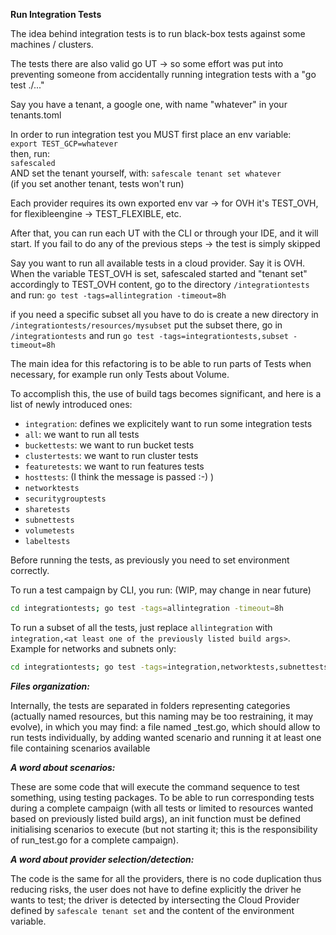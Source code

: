 __Run Integration Tests__

The idea behind integration tests is to run black-box tests against some machines / clusters.

The tests there are also valid go UT -> so some effort was put into preventing someone from accidentally running integration tests with a "go test ./..."

Say you have a tenant, a google one, with name "whatever" in your tenants.toml

In order to run integration test you MUST first place an env variable:<br/>
```export TEST_GCP=whatever```
<br/>then, run:<br/>
```safescaled```
<br/>AND set the tenant yourself, with:
```safescale tenant set whatever```
<br/>(if you set another tenant, tests won't run)

Each provider requires its own exported env var -> for OVH it's TEST_OVH, for flexibleengine -> TEST_FLEXIBLE, etc.

After that, you can run each UT with the CLI or through your IDE, and it will start.
If you fail to do any of the previous steps -> the test is simply skipped

Say you want to run all available tests in a cloud provider.
Say it is OVH.
When the variable TEST_OVH is set, safescaled started and "tenant set" accordingly to TEST_OVH content, go to the directory
```/integrationtests```
and run:
```go test -tags=allintegration -timeout=8h```

if you need a specific subset all you have to do is create a new directory in ```/integrationtests/resources/mysubset```
put the subset there, go in ```/integrationtests``` and run
```go test -tags=integrationtests,subset -timeout=8h```

The main idea for this refactoring is to be able to run parts of Tests when necessary, for example run only Tests about Volume.

To accomplish this, the use of build tags becomes significant, and here is a list of newly introduced ones:
- `integration`: defines we explicitely want to run some integration tests
- `all`: we want to run all tests
- `buckettests`: we want to run bucket tests
- `clustertests`: we want to run cluster tests
- `featuretests`: we want to run features tests
- `hosttests`: (I think the message is passed :-) )
- `networktests`
- `securitygrouptests`
- `sharetests`
- `subnettests`
- `volumetests`
- `labeltests`

Before running the tests, as previously you need to set environment correctly.

To run a test campaign by CLI, you run: (WIP, may change in near future)
```bash
cd integrationtests; go test -tags=allintegration -timeout=8h
````

To run a subset of all the tests, just replace `allintegration` with `integration,<at least one of the previously listed build args>`. Example for networks and subnets only:
```bash
cd integrationtests; go test -tags=integration,networktests,subnettests -timeout=8h
```


___Files organization:___

Internally, the tests are separated in folders representing categories (actually named resources, but this naming may be too restraining, it may evolve), in which you may find:
a file named <folder name>_test.go, which should allow to run tests individually, by adding wanted scenario and running it
at least one file containing scenarios available

___A word about scenarios:___

These are some code that will execute the command sequence to test something, using testing packages.
To be able to run corresponding tests during a complete campaign (with all tests or limited to resources wanted based on previously listed build args), an init function must be defined initialising scenarios to execute (but not starting it; this is the responsibility of run_test.go for a complete campaign).

___A word about provider selection/detection:___

The code is the same for all the providers, there is no code duplication thus reducing risks, the user does not have to define explicitly the driver he wants to test; the driver is detected by intersecting the Cloud Provider defined by `safescale tenant set` and the content of the environment variable.
